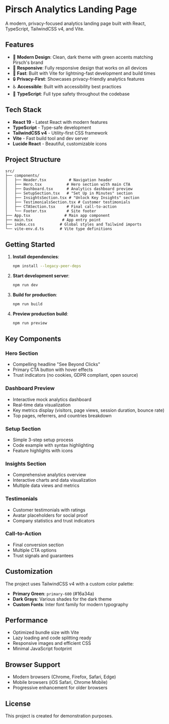 # Pirsch Analytics Landing Page

A modern, privacy-focused analytics landing page built with React, TypeScript, TailwindCSS v4, and Vite.

## Features

- 🎨 **Modern Design**: Clean, dark theme with green accents matching Pirsch's brand
- 📱 **Responsive**: Fully responsive design that works on all devices
- 🚀 **Fast**: Built with Vite for lightning-fast development and build times
- 🔒 **Privacy-First**: Showcases privacy-friendly analytics features
- ♿ **Accessible**: Built with accessibility best practices
- 🎯 **TypeScript**: Full type safety throughout the codebase

## Tech Stack

- **React 19** - Latest React with modern features
- **TypeScript** - Type-safe development
- **TailwindCSS v4** - Utility-first CSS framework
- **Vite** - Fast build tool and dev server
- **Lucide React** - Beautiful, customizable icons

## Project Structure

```
src/
├── components/
│   ├── Header.tsx          # Navigation header
│   ├── Hero.tsx           # Hero section with main CTA
│   ├── Dashboard.tsx      # Analytics dashboard preview
│   ├── SetupSection.tsx   # "Set Up in Minutes" section
│   ├── InsightsSection.tsx # "Unlock Key Insights" section
│   ├── TestimonialsSection.tsx # Customer testimonials
│   ├── CTASection.tsx     # Final call-to-action
│   └── Footer.tsx         # Site footer
├── App.tsx               # Main app component
├── main.tsx             # App entry point
├── index.css           # Global styles and Tailwind imports
└── vite-env.d.ts       # Vite type definitions
```

## Getting Started

1. **Install dependencies**:
   ```bash
   npm install --legacy-peer-deps
   ```

2. **Start development server**:
   ```bash
   npm run dev
   ```

3. **Build for production**:
   ```bash
   npm run build
   ```

4. **Preview production build**:
   ```bash
   npm run preview
   ```

## Key Components

### Hero Section
- Compelling headline "See Beyond Clicks"
- Primary CTA button with hover effects
- Trust indicators (no cookies, GDPR compliant, open source)

### Dashboard Preview
- Interactive mock analytics dashboard
- Real-time data visualization
- Key metrics display (visitors, page views, session duration, bounce rate)
- Top pages, referrers, and countries breakdown

### Setup Section
- Simple 3-step setup process
- Code example with syntax highlighting
- Feature highlights with icons

### Insights Section
- Comprehensive analytics overview
- Interactive charts and data visualization
- Multiple data views and metrics

### Testimonials
- Customer testimonials with ratings
- Avatar placeholders for social proof
- Company statistics and trust indicators

### Call-to-Action
- Final conversion section
- Multiple CTA options
- Trust signals and guarantees

## Customization

The project uses TailwindCSS v4 with a custom color palette:

- **Primary Green**: `primary-600` (#16a34a)
- **Dark Grays**: Various shades for the dark theme
- **Custom Fonts**: Inter font family for modern typography

## Performance

- Optimized bundle size with Vite
- Lazy loading and code splitting ready
- Responsive images and efficient CSS
- Minimal JavaScript footprint

## Browser Support

- Modern browsers (Chrome, Firefox, Safari, Edge)
- Mobile browsers (iOS Safari, Chrome Mobile)
- Progressive enhancement for older browsers

## License

This project is created for demonstration purposes.
